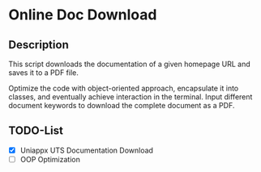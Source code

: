 # Online Doc Download

## Description
This script downloads the documentation of a given homepage URL and saves it to a PDF file.

Optimize the code with object-oriented approach, encapsulate it into classes, and eventually achieve interaction in the terminal. Input different document keywords to download the complete document as a PDF.

## TODO-List
- [x] Uniappx UTS Documentation Download
- [ ] OOP Optimization